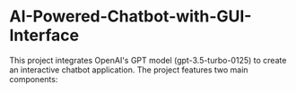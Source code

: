 # AI-Powered-Chatbot-with-GUI-Interface
This project integrates OpenAI's GPT model (gpt-3.5-turbo-0125) to create an interactive chatbot application. The project features two main components:
